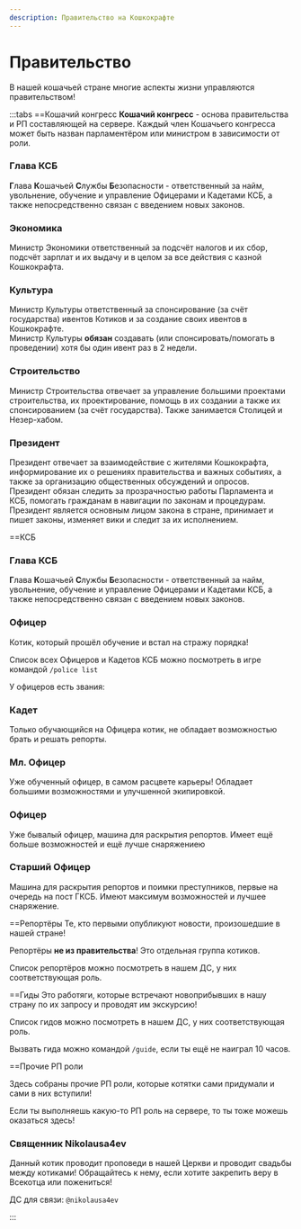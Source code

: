 ```yaml
---
description: Правительство на Кошкокрафте
---
```


# Правительство

В нашей кошачьей стране многие аспекты жизни управляются правительством!

:::tabs
==Кошачий конгресс
**Кошачий конгресс** - основа правительства и РП составляющей на сервере. Каждый член Кошачьего конгресса может быть назван парламентёром или министром в зависимости от роли.

### Глава КСБ
**Г**лава **К**ошачьей **С**лужбы **Б**езопасности - ответственный за найм, увольнение, обучение и управление Офицерами и Кадетами КСБ, а также непосредственно связан с введением новых законов.

### Экономика
Министр Экономики ответственный за подсчёт налогов и их сбор, подсчёт зарплат и их выдачу и в целом за все действия с казной Кошкокрафта.

### Культура
Министр Культуры ответственный за спонсирование (за счёт государства) ивентов Котиков и за создание своих ивентов в Кошкокрафте.  
Министр Культуры **обязан** создавать (или спонсировать/помогать в проведении) хотя бы один ивент раз в 2 недели.

### Строительство
Министр Строительства отвечает за управление большими проектами строительства, их проектирование, помощь в их создании а также их спонсированием (за счёт государства). Также занимается Столицей и Незер-хабом.

### Президент
Президент отвечает за взаимодействие с жителями Кошкокрафта, информирование их о решениях правительства и важных событиях, а также за организацию общественных обсуждений и опросов.
Президент обязан следить за прозрачностью работы Парламента и КСБ, помогать гражданам в навигации по законам и процедурам.
Президент является основным лицом закона в стране, принимает и пишет законы, изменяет вики и следит за их исполнением.

==КСБ
### Глава КСБ
**Г**лава **К**ошачьей **С**лужбы **Б**езопасности - ответственный за найм, увольнение, обучение и управление Офицерами и Кадетами КСБ, а также непосредственно связан с введением новых законов.

### Офицер

Котик, который прошёл обучение и встал на стражу порядка!

Список всех Офицеров и Кадетов КСБ можно посмотреть в игре командой `/police list`

У офицеров есть звания:

### Кадет

Только обучающийся на Офицера котик, не обладает возможностью брать и решать репорты.

### Мл. Офицер

Уже обученный офицер, в самом расцвете карьеры! Обладает большими возможностями и улучшенной экипировкой.

### Офицер

Уже бывалый офицер, машина для раскрытия репортов. Имеет ещё больше возможностей и ещё лучше снаряжениею

### Старший Офицер

Машина для раскрытия репортов и поимки преступников, первые на очередь на пост ГКСБ. Имеют максимум возможностей и лучшее снаряжение.

==Репортёры
Те, кто первыми опубликуют новости, произошедшие в нашей стране!

Репортёры **не из правительства**! Это отдельная группа котиков.

Список репортёров можно посмотреть в нашем ДС, у них соответствующая роль.


==Гиды
Это работяги, которые встречают новоприбывших в нашу страну по их запросу и проводят им экскурсию!

Список гидов можно посмотреть в нашем ДС, у них соответствующая роль.

Вызвать гида можно командой `/guide`, если ты ещё не наиграл 10 часов.

==Прочие РП роли

Здесь собраны прочие РП роли, которые котятки сами придумали и сами в них вступили!

Если ты выполняешь какую-то РП роль на сервере, то ты тоже можешь оказаться здесь!

### Священник Nikolausa4ev

Данный котик проводит проповеди в нашей Церкви и проводит свадьбы между котиками! Обращайтесь к нему, если хотите закрепить веру в Всекотца или пожениться!

ДС для связи: `@nikolausa4ev`

:::
